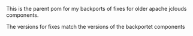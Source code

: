 This is the parent pom for my backports of fixes for older
apache jclouds components.

The versions for fixes match the versions of the backportet components
